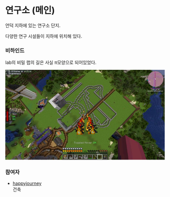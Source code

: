 # 연구소 (메인)

언덕 지하에 있는 연구소 단지.

다양한 연구 시설들이 지하에 위치해 있다.

### 비하인드

lab의 비밀 랩의 길은 사실 π모양으로 되어있었다.

![asdf](../../asset/buildings/lab/main.jpg)

### 참여자
<!-- tag_source_open:description:member_contribute -->
- [happyjourney](../members/happyjourney.md)  
건축
<!-- tag_close-->